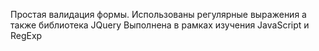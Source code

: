 Простая валидация формы. Использованы регулярные выражения а также библиотека JQuery
Выполнена в рамках изучения JavaScript и RegExp

